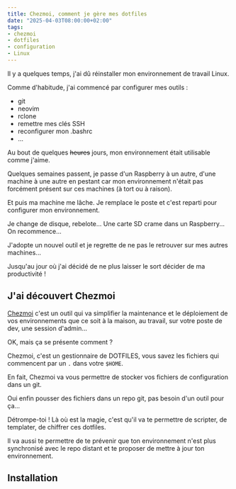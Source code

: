 ```yaml
---
title: Chezmoi, comment je gère mes dotfiles
date: "2025-04-03T08:00:00+02:00"
tags:
- chezmoi
- dotfiles
- configuration
- Linux
---
```

Il y a quelques temps, j'ai dû réinstaller mon environnement de travail Linux.

Comme d'habitude, j'ai commencé par configurer mes outils :
- git
- neovim
- rclone
- remettre mes clés SSH
- reconfigurer mon .bashrc 
- ...

Au bout de quelques ~~heures~~ jours, mon environnement était utilisable comme j'aime.

Quelques semaines passent, je passe d'un Raspberry à un autre, d'une machine à une autre en pestant car mon environnement n'était pas forcément présent sur ces machines (à tort ou à raison).

Et puis ma machine me lâche. Je remplace le poste et c'est reparti pour configurer mon environnement.

Je change de disque, rebelote... Une carte SD crame dans un Raspberry... On recommence...

J'adopte un nouvel outil et je regrette de ne pas le retrouver sur mes autres machines...

Jusqu'au jour où j'ai décidé de ne plus laisser le sort décider de ma productivité !

## J'ai découvert Chezmoi ##
[Chezmoi](https://www.chezmoi.io/) c'est un outil qui va simplifier la maintenance et le déploiement de vos environnements que ce soit à la maison, au travail, sur votre poste de dev, une session d'admin...

OK, mais ça se présente comment ?

Chezmoi, c'est un gestionnaire de DOTFILES, vous savez les fichiers qui commencent par un `.` dans votre `$HOME`.

En fait, Chezmoi va vous permettre de stocker vos fichiers de configuration dans un git.

Oui enfin pousser des fichiers dans un repo git, pas besoin d'un outil pour ça...

Détrompe-toi ! 
Là où est la magie, c'est qu'il va te permettre de scripter, de templater, de chiffrer ces dotfiles.

Il va aussi te permettre de te prévenir que ton environnement n'est plus synchronisé avec le repo distant et te proposer de mettre à jour ton environnement.

## Installation ##
